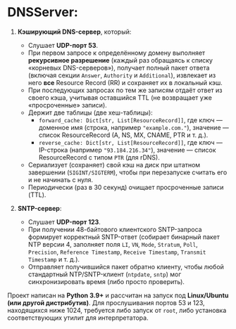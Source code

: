 # DNSServer:

1. **Кэширующий DNS-сервер**, который:
   - Слушает **UDP-порт 53**.
   - При первом запросе к определённому домену выполняет **рекурсивное разрешение** (каждый раз обращаясь к списку «корневых DNS-серверов»), получает полный пакет ответа (включая секции `Answer`, `Authority` и `Additional`), извлекает из него **все** Resource Record (RR) и сохраняет их в локальный кэш.
   - При последующих запросах по тем же записям отдаёт ответ из своего кэша, учитывая оставшийся TTL (не возвращает уже «просроченные» записи).
   - Держит две таблицы (две хеш-таблицы):
     - `forward_cache: Dict[str, List[ResourceRecord]]`, где ключ — доменное имя (строка, например `"example.com."`), значение — список ResourceRecord (A, NS, MX, CNAME, PTR и т. д.).
     - `reverse_cache: Dict[str, List[ResourceRecord]]`, где ключ — IP-строка (например `"93.184.216.34"`), значение — список ResourceRecord с типом `PTR` (для rDNS).
   - Сериализует (сохраняет) свой кэш на диск при штатном завершении (`SIGINT/SIGTERM`), чтобы при перезапуске считать его и не начинать с нуля.
   - Периодически (раз в 30 секунд) очищает просроченные записи (TTL).

2. **SNTP-сервер**:
   - Слушает **UDP-порт 123**.
   - При получении 48-байтового клиентского SNTP-запроса формирует корректный SNTP-ответ (собирает бинарный пакет NTP версии 4, заполняет поля `LI`, `VN`, `Mode`, `Stratum`, `Poll`, `Precision`, `Reference Timestamp`, `Receive Timestamp`, `Transmit Timestamp` и т. д.).
   - Отправляет получившийся пакет обратно клиенту, чтобы любой стандартный NTP/SNTP-клиент (`ntpdate`, `sntp`) мог синхронизировать время (либо просто проверить).

Проект написан на **Python 3.9+** и рассчитан на запуск под **Linux/Ubuntu (или другой дистрибутив)**. Для прослушивания портов 53 и 123, находящихся ниже 1024, требуется либо запуск от `root`, либо установка соответствующих утилит для интерпретатора.
